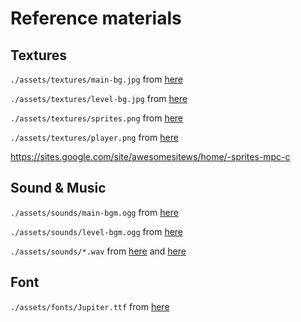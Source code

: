 # Reference materials

## Textures

`./assets/textures/main-bg.jpg` from [here](http://forums.maplestory2.nexon.net/discussion/27656/beautiful-backgrounds-to-choose-for-your-home)

`./assets/textures/level-bg.jpg` from [here](https://www.deviantart.com/thehardworkingaj/art/Maplestory-background-Aquarium-461235926)

`./assets/textures/sprites.png` from [here](https://www.spriters-resource.com/fullview/69737/?source=genre)

`./assets/textures/player.png` from [here](https://i.pinimg.com/originals/81/b4/3c/81b43c27a5253a58d249eb601fb6e81b.png)

https://sites.google.com/site/awesomesitews/home/-sprites-mpc-c

## Sound & Music

`./assets/sounds/main-bgm.ogg` from [here](https://www.youtube.com/watch?v=3jdRxzy3K9s)

`./assets/sounds/level-bgm.ogg` from [here](https://www.youtube.com/watch?v=EnHRl2Wnabk)

`./assets/sounds/*.wav` from [here](https://assetstore.unity.com/packages/audio/sound-fx/free-casual-game-sfx-pack-54116) and [here](http://www.gameburp.com/free-game-sound-fx/)

## Font

`./assets/fonts/Jupiter.ttf` from [here](http://www.fontriver.com/font/isl_jupiter/)
